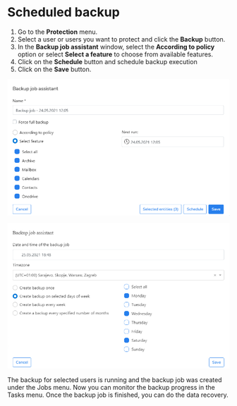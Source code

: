 # Scheduled backup

1. Go to the **Protection** menu.
2. Select a user or users you want to protect and click the **Backup** button.
3. In the **Backup job assistant** window, select the **According to policy** option or select **Select a feature** to choose from available features.
4. Click on the **Schedule** button and schedule backup execution
5. Click on the **Save** button.

![](../../../../../.gitbook/assets/image%20%2866%29.png)

![](../../../../../.gitbook/assets/obraz.png)



The backup for selected users is running and the backup job was created under the Jobs menu. Now you can monitor the backup progress in the Tasks menu. Once the backup job is finished, you can do the data recovery.

